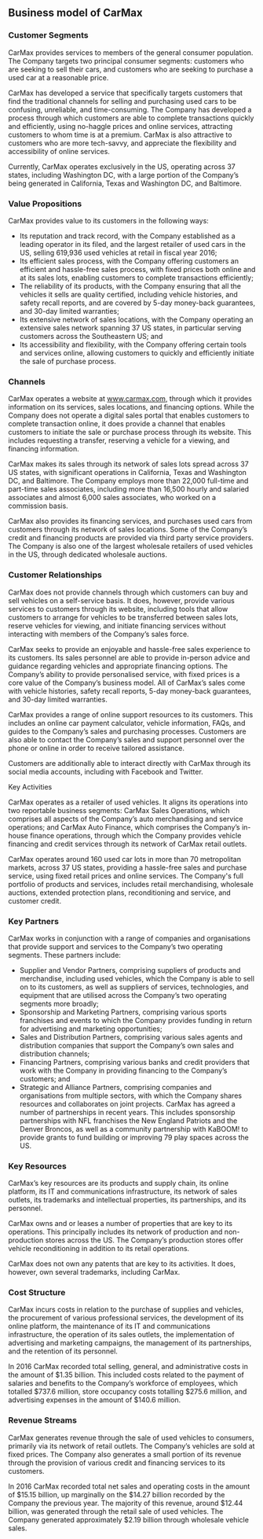 Business model of CarMax
------------------------

 ### Customer Segments

 CarMax provides services to members of the general consumer population. The Company targets two principal consumer segments: customers who are seeking to sell their cars, and customers who are seeking to purchase a used car at a reasonable price.

 CarMax has developed a service that specifically targets customers that find the traditional channels for selling and purchasing used cars to be confusing, unreliable, and time-consuming. The Company has developed a process through which customers are able to complete transactions quickly and efficiently, using no-haggle prices and online services, attracting customers to whom time is at a premium. CarMax is also attractive to customers who are more tech-savvy, and appreciate the flexibility and accessibility of online services.

 Currently, CarMax operates exclusively in the US, operating across 37 states, including Washington DC, with a large portion of the Company’s being generated in California, Texas and Washington DC, and Baltimore.

 ### Value Propositions

 CarMax provides value to its customers in the following ways:

  * Its reputation and track record, with the Company established as a leading operator in its filed, and the largest retailer of used cars in the US, selling 619,936 used vehicles at retail in fiscal year 2016;
 * Its efficient sales process, with the Company offering customers an efficient and hassle-free sales process, with fixed prices both online and at its sales lots, enabling customers to complete transactions efficiently;
 * The reliability of its products, with the Company ensuring that all the vehicles it sells are quality certified, including vehicle histories, and safety recall reports, and are covered by 5-day money-back guarantees, and 30-day limited warranties;
 * Its extensive network of sales locations, with the Company operating an extensive sales network spanning 37 US states, in particular serving customers across the Southeastern US; and
 * Its accessibility and flexibility, with the Company offering certain tools and services online, allowing customers to quickly and efficiently initiate the sale of purchase process.
  ### Channels

 CarMax operates a website at www.carmax.com, through which it provides information on its services, sales locations, and financing options. While the Company does not operate a digital sales portal that enables customers to complete transaction online, it does provide a channel that enables customers to initiate the sale or purchase process through its website. This includes requesting a transfer, reserving a vehicle for a viewing, and financing information.

 CarMax makes its sales through its network of sales lots spread across 37 US states, with significant operations in California, Texas and Washington DC, and Baltimore. The Company employs more than 22,000 full-time and part-time sales associates, including more than 16,500 hourly and salaried associates and almost 6,000 sales associates, who worked on a commission basis.

 CarMax also provides its financing services, and purchases used cars from customers through its network of sales locations. Some of the Company’s credit and financing products are provided via third party service providers. The Company is also one of the largest wholesale retailers of used vehicles in the US, through dedicated wholesale auctions.

 ### Customer Relationships

 CarMax does not provide channels through which customers can buy and sell vehicles on a self-service basis. It does, however, provide various services to customers through its website, including tools that allow customers to arrange for vehicles to be transferred between sales lots, reserve vehicles for viewing, and initiate financing services without interacting with members of the Company’s sales force.

 CarMax seeks to provide an enjoyable and hassle-free sales experience to its customers. Its sales personnel are able to provide in-person advice and guidance regarding vehicles and appropriate financing options. The Company’s ability to provide personalised service, with fixed prices is a core value of the Company’s business model. All of CarMax’s sales come with vehicle histories, safety recall reports, 5-day money-back guarantees, and 30-day limited warranties.

 CarMax provides a range of online support resources to its customers. This includes an online car payment calculator, vehicle information, FAQs, and guides to the Company’s sales and purchasing processes. Customers are also able to contact the Company’s sales and support personnel over the phone or online in order to receive tailored assistance.

 Customers are additionally able to interact directly with CarMax through its social media accounts, including with Facebook and Twitter.

 Key Activities

 CarMax operates as a retailer of used vehicles. It aligns its operations into two reportable business segments: CarMax Sales Operations, which comprises all aspects of the Company’s auto merchandising and service operations; and CarMax Auto Finance, which comprises the Company’s in-house finance operations, through which the Company provides vehicle financing and credit services through its network of CarMax retail outlets.

 CarMax operates around 160 used car lots in more than 70 metropolitan markets, across 37 US states, providing a hassle-free sales and purchase service, using fixed retail prices and online services. The Company's full portfolio of products and services, includes retail merchandising, wholesale auctions, extended protection plans, reconditioning and service, and customer credit.

 ### Key Partners

 CarMax works in conjunction with a range of companies and organisations that provide support and services to the Company’s two operating segments. These partners include:

  * Supplier and Vendor Partners, comprising suppliers of products and merchandise, including used vehicles, which the Company is able to sell on to its customers, as well as suppliers of services, technologies, and equipment that are utilised across the Company’s two operating segments more broadly;
 * Sponsorship and Marketing Partners, comprising various sports franchises and events to which the Company provides funding in return for advertising and marketing opportunities;
 * Sales and Distribution Partners, comprising various sales agents and distribution companies that support the Company’s own sales and distribution channels;
 * Financing Partners, comprising various banks and credit providers that work with the Company in providing financing to the Company’s customers; and
 * Strategic and Alliance Partners, comprising companies and organisations from multiple sectors, with which the Company shares resources and collaborates on joint projects.
  CarMax has agreed a number of partnerships in recent years. This includes sponsorship partnerships with NFL franchises the New England Patriots and the Denver Broncos, as well as a community partnership with KaBOOM! to provide grants to fund building or improving 79 play spaces across the US.

 ### Key Resources

 CarMax’s key resources are its products and supply chain, its online platform, its IT and communications infrastructure, its network of sales outlets, its trademarks and intellectual properties, its partnerships, and its personnel.

 CarMax owns and or leases a number of properties that are key to its operations. This principally includes its network of production and non-production stores across the US. The Company’s production stores offer vehicle reconditioning in addition to its retail operations.

 CarMax does not own any patents that are key to its activities. It does, however, own several trademarks, including CarMax.

 ### Cost Structure

 CarMax incurs costs in relation to the purchase of supplies and vehicles, the procurement of various professional services, the development of its online platform, the maintenance of its IT and communications infrastructure, the operation of its sales outlets, the implementation of advertising and marketing campaigns, the management of its partnerships, and the retention of its personnel.

 In 2016 CarMax recorded total selling, general, and administrative costs in the amount of $1.35 billion. This included costs related to the payment of salaries and benefits to the Company’s workforce of employees, which totalled $737.6 million, store occupancy costs totalling $275.6 million, and advertising expenses in the amount of $140.6 million.

 ### Revenue Streams

 CarMax generates revenue through the sale of used vehicles to consumers, primarily via its network of retail outlets. The Company’s vehicles are sold at fixed prices. The Company also generates a small portion of its revenue through the provision of various credit and financing services to its customers.

 In 2016 CarMax recorded total net sales and operating costs in the amount of $15.15 billion, up marginally on the $14.27 billion recorded by the Company the previous year. The majority of this revenue, around $12.44 billion, was generated through the retail sale of used vehicles. The Company generated approximately $2.19 billion through wholesale vehicle sales.